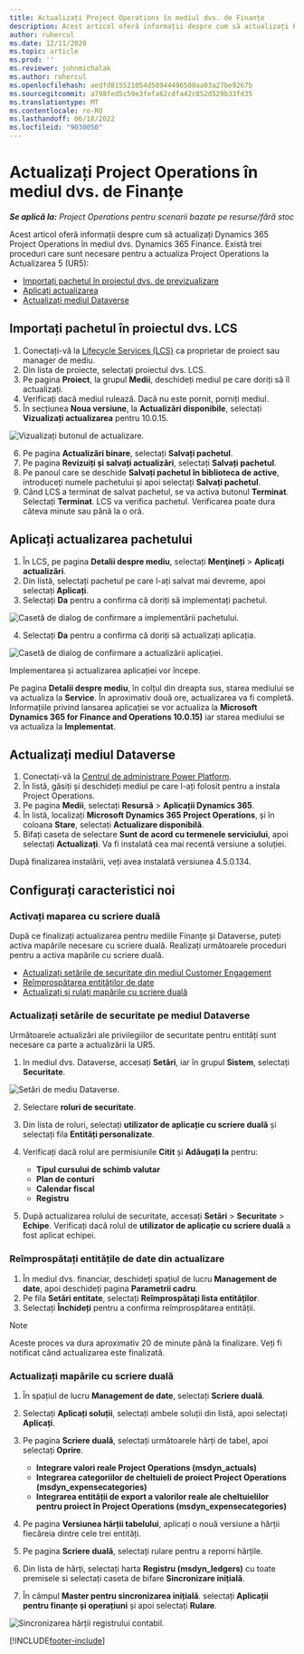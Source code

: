 ```yaml
---
title: Actualizați Project Operations în mediul dvs. de Finanțe
description: Acest articol oferă informații despre cum să actualizați Project Operations în mediul dvs. Dynamics 365 Finance.
author: ruhercul
ms.date: 12/11/2020
ms.topic: article
ms.prod: ''
ms.reviewer: johnmichalak
ms.author: ruhercul
ms.openlocfilehash: aedfd815521054d58944496500aa03a27be9267b
ms.sourcegitcommit: a798fed5c59e3fefa62cdfa42c852d529b33fd35
ms.translationtype: MT
ms.contentlocale: ro-RO
ms.lasthandoff: 06/18/2022
ms.locfileid: "9030050"
---
```

# <a name="update-project-operations-in-your-finance-environment"></a>Actualizați Project Operations în mediul dvs. de Finanțe

_**Se aplică la:** Project Operations pentru scenarii bazate pe resurse/fără stoc_


Acest articol oferă informații despre cum să actualizați Dynamics 365 Project Operations în mediul dvs. Dynamics 365 Finance. Există trei proceduri care sunt necesare pentru a actualiza Project Operations la Actualizarea 5 (UR5):

- [Importați pachetul în proiectul dvs. de previzualizare](#import)
- [Aplicați actualizarea](#apply)
- [Actualizați mediul Dataverse](#update)

## <a name="import-the-package-into-your-lcs-project"></a><a name="import"></a>Importați pachetul în proiectul dvs. LCS

1. Conectați-vă la [Lifecycle Services (LCS)](https://lcs.dynamics.com/) ca proprietar de proiect sau manager de mediu.
2. Din lista de proiecte, selectați proiectul dvs. LCS.
3. Pe pagina **Proiect**, la grupul **Medii**, deschideți mediul pe care doriți să îl actualizați.
4. Verificați dacă mediul rulează. Dacă nu este pornit, porniți mediul.
5. În secțiunea **Noua versiune**, la **Actualizări disponibile**, selectați **Vizualizați actualizarea** pentru 10.0.15.

![Vizualizați butonul de actualizare.](media/view-update.png)

6. Pe pagina **Actualizări binare**, selectați **Salvați pachetul**.
7. Pe pagina **Revizuiți și salvați actualizări**, selectați **Salvați pachetul**.
8. Pe panoul care se deschide **Salvați pachetul în biblioteca de active**, introduceți numele pachetului și apoi selectați **Salvați pachetul**.
9. Când LCS a terminat de salvat pachetul, se va activa butonul **Terminat**. Selectați **Terminat**. LCS va verifica pachetul. Verificarea poate dura câteva minute sau până la o oră.


## <a name="apply-the-package-update"></a><a name="apply"></a>Aplicați actualizarea pachetului

1. În LCS, pe pagina **Detalii despre mediu**, selectați **Menţineți** > **Aplicați actualizări**.
2. Din listă, selectați pachetul pe care l-ați salvat mai devreme, apoi selectați **Aplicați**.
3. Selectați **Da** pentru a confirma că doriți să implementați pachetul.

![Casetă de dialog de confirmare a implementării pachetului.](media/confirm-package-deployment.png)

4. Selectați **Da** pentru a confirma că doriți să actualizați aplicația.

![Casetă de dialog de confirmare a actualizării aplicației.](media/confirm-application-update.png)

Implementarea și actualizarea aplicației vor începe. 

Pe pagina **Detalii despre mediu**, în colțul din dreapta sus, starea mediului se va actualiza la **Service**. În aproximativ două ore, actualizarea va fi completă. Informațiile privind lansarea aplicației se vor actualiza la **Microsoft Dynamics 365 for Finance and Operations 10.0.15)** iar starea mediului se va actualiza la **Implementat**.


## <a name="update-your-dataverse-environment"></a><a name="update"></a>Actualizați mediul Dataverse

1. Conectați-vă la [Centrul de administrare Power Platform](https://admin.powerplatform.com/).
2. În listă, găsiți și deschideți mediul pe care l-ați folosit pentru a instala Project Operations.
3. Pe pagina **Medii**, selectați **Resursă** > **Aplicații Dynamics 365**.
4. În listă, localizați **Microsoft Dynamics 365 Project Operations**, și în coloana **Stare**, selectați **Actualizare disponibilă**.
5. Bifați caseta de selectare **Sunt de acord cu termenele serviciului**, apoi selectați **Actualizați**. Va fi instalată cea mai recentă versiune a soluției.

După finalizarea instalării, veți avea instalată versiunea 4.5.0.134.

## <a name="configure-new-features"></a>Configurați caracteristici noi

### <a name="enable-dual-write-mapping"></a>Activați maparea cu scriere duală

După ce finalizați actualizarea pentru mediile Finanțe și Dataverse, puteți activa mapările necesare cu scriere duală. Realizați următoarele proceduri pentru a activa mapările cu scriere duală.

- [Actualizați setările de securitate din mediul Customer Engagement](#security)
- [Reîmprospătarea entităților de date](#refresh)
- [Actualizați și rulați mapările cu scriere duală](#run)

### <a name="update-security-settings-on-the-dataverse-environment"></a><a name="security"></a>Actualizați setările de securitate pe mediul Dataverse

Următoarele actualizări ale privilegiilor de securitate pentru entități sunt necesare ca parte a actualizării la UR5.

1. In mediul dvs. Dataverse, accesați **Setări**, iar în grupul **Sistem**, selectați **Securitate**.

![Setări de mediu Dataverse.](media/Picture21.png)

2. Selectare **roluri de securitate**.
3. Din lista de roluri, selectați **utilizator de aplicație cu scriere duală** și selectați fila **Entități personalizate**. 
4. Verificați dacă rolul are permisiunile **Citit** și **Adăugați la** pentru:

      - **Tipul cursului de schimb valutar**
      - **Plan de conturi** 
      - **Calendar fiscal** 
      - **Registru**

5. După actualizarea rolului de securitate, accesați **Setări** > **Securitate** > **Echipe**. Verificați dacă rolul de **utilizator de aplicație cu scriere duală** a fost aplicat echipei. 

### <a name="refresh-data-entities-from-the-update"></a><a name="refresh"></a>Reîmprospătați entitățile de date din actualizare

1. În mediul dvs. financiar, deschideți spațiul de lucru **Management de date**, apoi deschideți pagina **Parametrii cadru**.
2. Pe fila **Setări entitate**, selectați **Reîmprospătați lista entităților**.
3. Selectați **Închideți** pentru a confirma reîmprospătarea entității.

 > [!NOTE]
 > Aceste proces va dura aproximativ 20 de minute până la finalizare. Veți fi notificat când actualizarea este finalizată.

### <a name="update-dual-write-mappings"></a><a name="run"></a>Actualizați mapările cu scriere duală

1. În spațiul de lucru **Management de date**, selectați **Scriere duală**.
2. Selectați **Aplicați soluții**, selectați ambele soluții din listă, apoi selectați **Aplicați**.
3. Pe pagina **Scriere duală**, selectați următoarele hărți de tabel, apoi selectați **Oprire**.

    - **Integrare valori reale Project Operations (msdyn_actuals)**
    - **Integrarea categoriilor de cheltuieli de proiect Project Operations (msdyn_expensecategories)**
    - **Integrarea entității de export a valorilor reale ale cheltuielilor pentru proiect în Project Operations (msdyn_expensecategories)**

4. Pe pagina **Versiunea hărții tabelului**, aplicați o nouă versiune a hărții fiecăreia dintre cele trei entități.
5. Pe pagina **Scriere duală**, selectați rulare pentru a reporni hărțile.
6. Din lista de hărți, selectați harta **Registru (msdyn_ledgers)** cu toate premisele si selectați caseta de bifare **Sincronizare inițială**. 
7. În câmpul **Master pentru sincronizarea inițială**. selectați **Aplicații pentru finanțe și operațiuni** și apoi selectați **Rulare**.
 
 ![Sincronizarea hărții registrului contabil.](media/DW6.png)
 


[!INCLUDE[footer-include](../includes/footer-banner.md)]